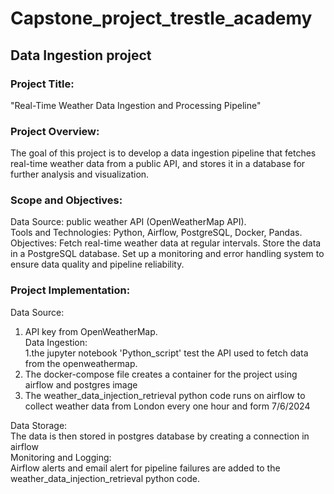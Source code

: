 # Capstone_project_trestle_academy
## Data Ingestion project
### Project Title:
"Real-Time Weather Data Ingestion and Processing Pipeline"

### Project Overview:
The goal of this project is to develop a data ingestion pipeline that fetches real-time weather data from a public API, and stores it in a database for further analysis and visualization.

### Scope and Objectives:
Data Source:  public weather API (OpenWeatherMap API).<br>
Tools and Technologies: Python, Airflow, PostgreSQL, Docker, Pandas.<br>
Objectives:
Fetch real-time weather data at regular intervals.
Store the data in a PostgreSQL database.
Set up a monitoring and error handling system to ensure data quality and pipeline reliability.

### Project Implementation:
Data Source:<br>
1. API key from OpenWeatherMap.<br>
Data Ingestion:<br>
1.the jupyter notebook 'Python_script' test the API used to fetch data from the openweathermap.<br>
2. The docker-compose file creates a container for the project using airflow and postgres image<br>
3. The weather_data_injection_retrieval python code runs on airflow to collect weather data from London every one hour and form 7/6/2024<br>

Data Storage:<br>
The data is then stored in postgres database by creating a connection in airflow<br>
Monitoring and Logging:<br>
Airflow alerts and email alert for pipeline failures are added to the weather_data_injection_retrieval python code.
